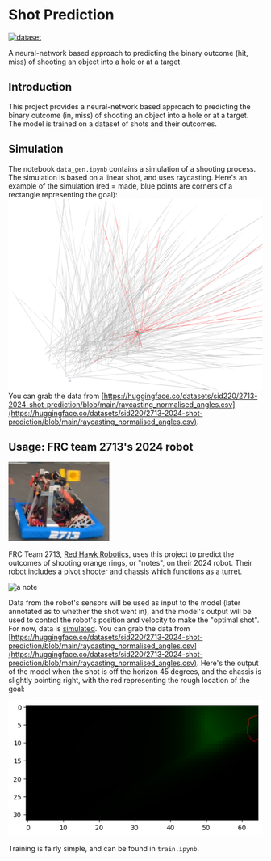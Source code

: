 # Shot Prediction
[![dataset](https://huggingface.co/datasets/huggingface/badges/resolve/main/dataset-on-hf-sm.svg)](https://huggingface.co/datasets/sid220/2713-2024-shot-prediction/blob/main/raycasting_normalised_angles.csv)

A neural-network based approach to predicting the binary outcome (hit, miss) of shooting an object into a hole or at a
target.

## Introduction

This project provides a neural-network based approach to predicting the binary outcome (in, miss) of shooting an object
into a hole or at a target. The model is trained on a dataset of shots and their outcomes.

## Simulation

The notebook `data_gen.ipynb` contains a simulation of a shooting process. The simulation is based on a linear shot, and
uses raycasting.
Here's an example of the simulation (red = made, blue points are corners of a rectangle representing the goal):
![Simulated shots](other/sim.png)
You can grab the data
from [https://huggingface.co/datasets/sid220/2713-2024-shot-prediction/blob/main/raycasting_normalised_angles.csv](https://huggingface.co/datasets/sid220/2713-2024-shot-prediction/blob/main/raycasting_normalised_angles.csv).

## Usage: FRC team 2713's 2024 robot

<img alt="FRC 2713&#39;s 2024 robot" src="other/robot2024.png" width="200"/>

FRC Team 2713, [Red Hawk Robotics](https://www.thebluealliance.com/team/2713), uses this project to predict the outcomes
of shooting orange rings, or "notes", on their 2024 robot. Their robot includes a pivot shooter and chassis which
functions as a turret.

<img alt="a note" height="100" src="https://cdn.andymark.com/product_images/frc-2024-am-4999/6599718c4abebb01304612e9/zoom.jpg" width="100"/>

Data from the robot's sensors will be used as input to the model (later annotated as to whether the shot went in), and
the
model's output will be used to control the robot's position and velocity to make the "optimal shot". For now, data
is [simulated](#Simulation). You can grab the data
from [https://huggingface.co/datasets/sid220/2713-2024-shot-prediction/blob/main/raycasting_normalised_angles.csv](https://huggingface.co/datasets/sid220/2713-2024-shot-prediction/blob/main/raycasting_normalised_angles.csv).
Here's the output of the model when the shot is off the horizon 45 degrees, and the chassis is slightly pointing right,
with the red representing the rough location of the goal:

![Model output](other/predictions.png)

Training is fairly simple, and can be found in `train.ipynb`.
